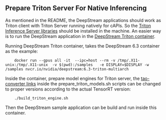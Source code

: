 ## Prepare Triton Server For Native Inferencing
As mentioned in the README, the DeepStream applications should work as Triton client with Triton Server running natively for cAPIs. So the [Triton Inference Server libraries](https://github.com/triton-inference-server/client) should be installed in the machine. An easier way is to run the DeepStream application in the [DeepStream Triton container](https://catalog.ngc.nvidia.com/orgs/nvidia/containers/deepstream). 

Running DeepStream Triton container, takes the DeepStream 6.3 container as the example:
```
    docker run --gpus all -it  --ipc=host --rm -v /tmp/.X11-unix:/tmp/.X11-unix  -v $(pwd):/samples   -e DISPLAY=$DISPLAY -w /samples nvcr.io/nvidia/deepstream:6.3-triton-multiarch
```
Inside the container, prepare model engines for Triton server, the [tao-converter links](https://catalog.ngc.nvidia.com/orgs/nvidia/teams/tao/resources/tao-converter) inside the prepare_triton_models.sh scripts can be changed to proper versions according to the actual TensorRT version:
```
    ./build_triton_engine.sh

```

Then the DeepStream sample application can be build and run inside this container.
